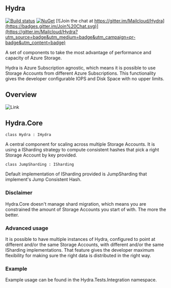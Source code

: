## Hydra
 
[![Build status](https://ci.appveyor.com/api/projects/status/b8o97a6lxfpvdvdv/branch/master?svg=true)](https://ci.appveyor.com/project/naeem-khedarun/hydra/branch/master) [![NuGet](https://img.shields.io/nuget/v/Mailcloud.Hydra.Core.svg)](https://www.nuget.org/packages/Mailcloud.Hydra.Core/) [![Join the chat at https://gitter.im/Mailcloud/Hydra](https://badges.gitter.im/Join%20Chat.svg)](https://gitter.im/Mailcloud/Hydra?utm_source=badge&utm_medium=badge&utm_campaign=pr-badge&utm_content=badge)

A set of components to take the most advantage of performance and capacity of Azure Storage. 

Hydra is Azure Subscription agnostic, which means it is possible to use Storage Accounts from different Azure Subscriptions. This functionality gives the developer configurable IOPS and Disk Space with no upper limits.

## Overview

![Link](https://github.com/Mailcloud/Hydra/blob/master/doc/architecture.png)

## Hydra.Core

` class Hydra : IHydra `

A central component for scaling across multiple Storage Accounts. It is using a ISharding strategy to compute consistent hashes that pick a right Storage Account by key provided.

` class JumpSharding : ISharding `

Default implementation of ISharding provided is JumpSharding that implement's Jump Consistent Hash.

### Disclaimer

Hydra.Core doesn't manage shard migration, which means you are constrained the amount of Storage Accounts you start of with. The more the better.

### Advanced usage

It is possible to have multiple instances of Hydra, configured to point at different and/or the same Storage Accounts, with different and/or the same ISharding implementations. That feature gives the developer maximum flexibility for making sure the right data is distributed in the right way.

### Example

Example usage can be found in the Hydra.Tests.Integration namespace.
